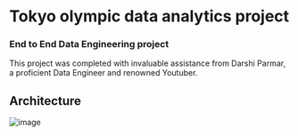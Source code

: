 # Tokyo olympic data analytics project
### End to End Data Engineering project
This project was completed with invaluable assistance from Darshi Parmar, a proficient Data Engineer and renowned Youtuber.

## Architecture
![image](https://github.com/sreenath569/Olympic-Data-Analytics/assets/70423931/3f1ec1cc-0524-4ae5-95d0-dac71221ef8f)
